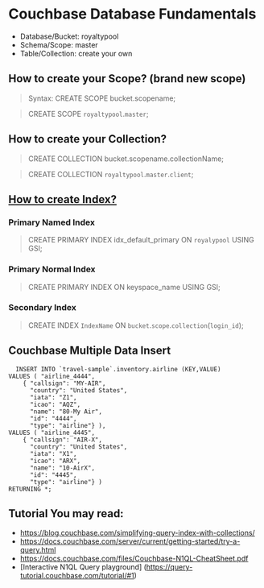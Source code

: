 # Couchbase Database Fundamentals

* Database/Bucket: royaltypool
* Schema/Scope: master
* Table/Collection: create your own

## How to create your Scope? (brand new scope)
> Syntax: CREATE SCOPE bucket.scopename;
  
> CREATE SCOPE `royaltypool`.`master`;
  
## How to create your Collection?
> CREATE COLLECTION bucket.scopename.collectionName;
  
> CREATE COLLECTION `royaltypool`.`master`.`client`;
  
## [How to create Index?](https://docs.couchbase.com/server/current/n1ql/n1ql-language-reference/createindex.html)

### Primary Named Index
> CREATE PRIMARY INDEX idx_default_primary ON `royalypool` USING GSI;

### Primary Normal Index
> CREATE PRIMARY INDEX ON keyspace_name USING GSI;

### Secondary Index
> CREATE INDEX `IndexName` ON `bucket`.`scope`.`collection`(`login_id`);

## Couchbase Multiple Data Insert

```
  INSERT INTO `travel-sample`.inventory.airline (KEY,VALUE)
VALUES ( "airline_4444",
    { "callsign": "MY-AIR",
      "country": "United States",
      "iata": "Z1",
      "icao": "AQZ",
      "name": "80-My Air",
      "id": "4444",
      "type": "airline"} ),
VALUES ( "airline_4445",
    { "callsign": "AIR-X",
      "country": "United States",
      "iata": "X1",
      "icao": "ARX",
      "name": "10-AirX",
      "id": "4445",
      "type": "airline"} )
RETURNING *;
```

## Tutorial You may read:
* https://blog.couchbase.com/simplifying-query-index-with-collections/
* https://docs.couchbase.com/server/current/getting-started/try-a-query.html
* https://docs.couchbase.com/files/Couchbase-N1QL-CheatSheet.pdf
* [Interactive N1QL Query playground] (https://query-tutorial.couchbase.com/tutorial/#1)
